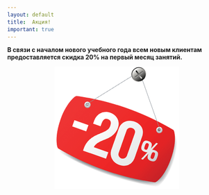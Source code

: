 ```yaml
---
layout: default
title:  Акция!
important: true
---
```


**В связи с началом нового учебного года всем новым клиентам предоставляется скидка 20% на первый месяц занятий.**

<center><img src='/huabao/ico/20.png'></center>
